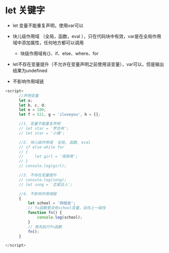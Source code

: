 # let 关键字

*   let 变量不能重复声明，使用var可以

*   块儿级作用域 （全局，函数，eval ），只在代码块中有效，var是在全局作用域中添加属性，任何地方都可以调用

    *   块级作用域有{}、if、else、where、for

*   let不存在变量提升（不允许在变量声明之前使用该变量），var可以，但是输出结果为undefined

*   不影响作用域链

```javascript
<script>
      //声明变量
      let a;
      let b, c, d;
      let e = 100;
      let f = 521, g = 'iloveyou', h = [];

      //1. 变量不能重复声明
      // let star = '罗志祥';
      // let star = '小猪';

      //2. 块儿级作用域  全局, 函数, eval
      // if else while for 
      // {
      //     let girl = '周扬青';
      // }
      // console.log(girl);

      //3. 不存在变量提升
      // console.log(song);
      // let song = '恋爱达人';

      //4. 不影响作用域链
      {
          let school = '尚硅谷';
          // fu函数里没有school变量，会向上一级找
          function fn() {
              console.log(school);
          }
          // 首先执行fn函数
          fn();
      }

</script>
```
